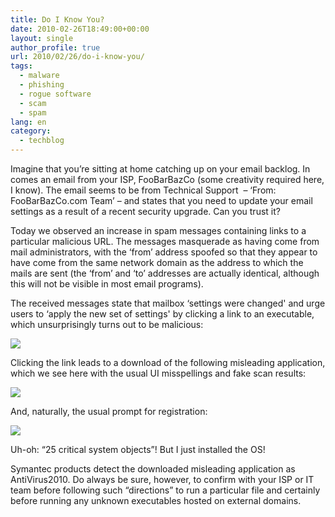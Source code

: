 ```yaml
---
title: Do I Know You?
date: 2010-02-26T18:49:00+00:00
layout: single
author_profile: true
url: 2010/02/26/do-i-know-you/
tags:
  - malware
  - phishing
  - rogue software
  - scam
  - spam
lang: en
category: 
  - techblog
---
```

Imagine that you’re sitting at home catching up on your email backlog. In comes an email from your ISP, FooBarBazCo (some creativity required here, I know). The email seems to be from Technical Support  – ‘From:    FooBarBazCo.com Team’ – and states that you need to update your email settings as a result of a recent security upgrade. Can you trust it?

Today we observed an increase in spam messages containing links to a particular malicious URL. The messages masquerade as having come from mail administrators, with the ‘from’ address spoofed so that they appear to have come from the same network domain as the address to which the mails are sent (the ‘from’ and ‘to’ addresses are actually identical, although this will not be visible in most email programs).

The received messages state that mailbox &#8216;settings were changed' and urge users to &#8216;apply the new set of settings' by clicking a link to an executable, which unsurprisingly turns out to be malicious:

[![](http://3.bp.blogspot.com/_vaUVXcmC3OI/S4f1NnBjxMI/AAAAAAAABA8/aRUl_3Ahifw/s640/image1.jpeg)](http://3.bp.blogspot.com/_vaUVXcmC3OI/S4f1NnBjxMI/AAAAAAAABA8/aRUl_3Ahifw/s1600-h/image1.jpeg)

Clicking the link leads to a download of the following misleading application, which we see here with the usual UI misspellings and fake scan results:

[![](http://1.bp.blogspot.com/_vaUVXcmC3OI/S4f1RZCWfHI/AAAAAAAABBE/HyE9hxB25KY/s640/image2.jpeg)](http://1.bp.blogspot.com/_vaUVXcmC3OI/S4f1RZCWfHI/AAAAAAAABBE/HyE9hxB25KY/s1600-h/image2.jpeg)

And, naturally, the usual prompt for registration:

[![](http://4.bp.blogspot.com/_vaUVXcmC3OI/S4f1T6Z7czI/AAAAAAAABBM/jdvwbUn-hmg/s640/image3.jpeg)](http://4.bp.blogspot.com/_vaUVXcmC3OI/S4f1T6Z7czI/AAAAAAAABBM/jdvwbUn-hmg/s1600-h/image3.jpeg)

Uh-oh: “25 critical system objects”! But I just installed the OS!

Symantec products detect the downloaded misleading application as AntiVirus2010. Do always be sure, however, to confirm with your ISP or IT team before following such “directions” to run a particular file and certainly before running any unknown executables hosted on external domains.